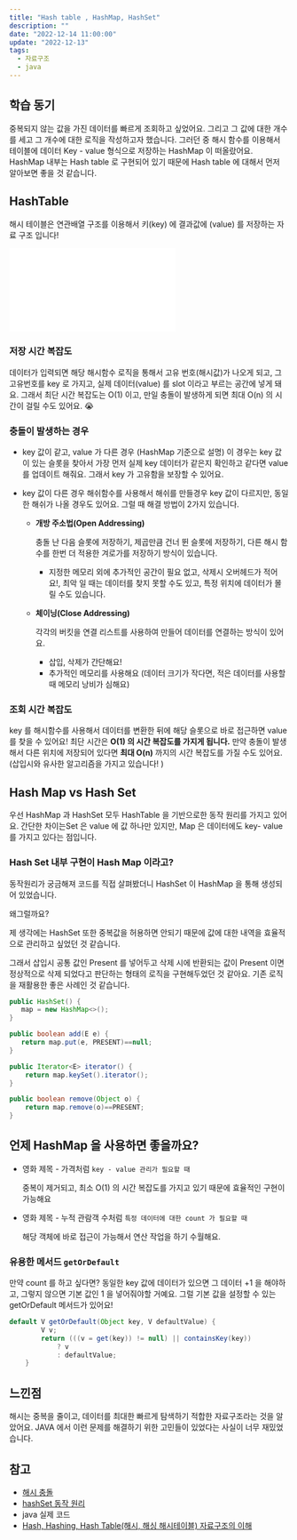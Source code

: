 ```yaml
---
title: "Hash table , HashMap, HashSet"
description: ""
date: "2022-12-14 11:00:00"
update: "2022-12-13"
tags:
  - 자료구조
  - java 
---
```


## 학습 동기

중복되지 않는 값을 가진 데이터를 빠르게 조회하고 싶었어요. 그리고 그 값에 대한 개수를 세고 그 개수에 대한 로직을 작성하고자 했습니다. 그러던 중 해시 함수를 이용해서 테이블에 데이터 Key - value 형식으로 저장하는 HashMap 이 떠올랐어요. HashMap 내부는 Hash table 로 구현되어 있기 때문에 Hash table 에 대해서 먼저 알아보면 좋을 것 같습니다. 

## HashTable

해시 테이블은 연관배열 구조를 이용해서 키(key) 에 결과값에 (value) 를 저장하는 자료 구조 입니다! 

![hash_table.png](./hash_table.md)

### 저장 시간 복잡도

데이터가 입력되면 해당 해시함수 로직을 통해서 고유 번호(해시값)가 나오게 되고, 그 고유번호를 key 로 가지고, 실제 데이터(value) 를 slot 이라고 부르는 공간에 넣게 돼요. 그래서 최단 시간 복잡도는 O(1) 이고, 만일 충돌이 발생하게 되면  최대 O(n) 의 시간이 걸릴 수도 있어요. 😭

### 충돌이 발생하는 경우

- key 값이 같고, value 가 다른 경우
    (HashMap 기준으로 설명)
    이 경우는 key 값이 있는 슬롯을 찾아서 가장 먼저 실제 key 데이터가 같은지 확인하고 같다면 value 를 업데이트 해줘요. 그래서 key 가 고유함을 보장할 수 있어요. 
    
- key 값이 다른 경우
    해쉬함수를 사용해서 해쉬를 만들경우 key 값이 다르지만, 동일한 해쉬가 나올 경우도 있어요. 그럴 때 해결 방법이 2가지 있습니다. 
    
    - **개방 주소법(Open Addressing)**
        
        충돌 난 다음 슬롯에 저장하기, 제곱만큼 건너 뛴 슬롯에 저장하기, 다른 해시 함수를 한번 더 적용한 겨로가를 저장하기 방식이 있습니다. 
        
        - 지정한 메모리 외에 추가적인 공간이 필요 없고, 삭제시 오버헤드가 적어요!, 최악 일 때는 데이터를 찾지 못할 수도 있고, 특정 위치에 데이터가 몰릴 수도 있습니다.
    - **체이닝(Close Addressing)**
        
        각각의 버킷을 연결 리스트를 사용하여 만들어 데이터를 연결하는 방식이 있어요. 
        
        - 삽입, 삭제가 간단해요!
        - 추가적인 메모리를 사용해요 (데이터 크기가 작다면, 적은 데이터를 사용할 때 메모리 낭비가 심해요)
        

### 조회 시간 복잡도

key 를 해시함수를 사용해서 데이터를 변환한 뒤에 해당 슬롯으로 바로 접근하면 value 를 찾을 수 있어요!  최단 시간은 **O(1) 의 시간 복잡도를 가지게 됩니다.** 만약 충돌이 발생해서 다른 위치에 저장되어 있다면 **최대 O(n)** 까지의 시간 복잡도를 가질 수도 있어요. (삽입시와 유사한 알고리즘을 가지고 있습니다! )

## Hash Map vs Hash Set

우선 HashMap 과 HashSet 모두 HashTable 을 기반으로한 동작 원리를 가지고 있어요. 간단한 차이는Set 은 value 에 값 하나만 있지만,  Map 은  데이터에도 key- value 를 가지고 있다는 점입니다.

### Hash Set 내부 구현이 Hash Map  이라고?

동작원리가 궁금해져 코드를 직접 살펴봤더니 HashSet 이 HashMap 을 통해 생성되어 있었습니다.

왜그럴까요? 

제 생각에는 HashSet 또한 중복값을 허용하면 안되기 때문에 값에 대한 내역을 효율적으로 관리하고 싶었던 것 같습니다. 

그래서 삽입시 공통 값인 Present 를 넣어두고 삭제 시에 반환되는 값이 Present 이면 정상적으로 삭제 되었다고 판단하는 형태의 로직을 구현해두었던 것 같아요. 기존 로직을 재활용한  좋은 사례인 것 같습니다. 

```java
public HashSet() {
   map = new HashMap<>();
}

public boolean add(E e) {
   return map.put(e, PRESENT)==null;
}

public Iterator<E> iterator() {
    return map.keySet().iterator();
}

public boolean remove(Object o) {
    return map.remove(o)==PRESENT;
}
```

## 언제 HashMap 을 사용하면 좋을까요?

- 영화 제목 - 가격처럼 `key - value 관리가 필요할 때`
    
    중복이 제거되고, 최소 O(1) 의 시간 복잡도를 가지고 있기 때문에 효율적인 구현이 가능해요
    
- 영화 제목 - 누적 관람객 수처럼 `특정 데이터에 대한 count 가 필요할 때`
    
    해당 객체에 바로 접근이 가능해서 연산 작업을 하기 수월해요. 
    

### 유용한 메서드 `getOrDefault`

만약 count 를 하고 싶다면? 동일한 key 값에 데이터가 있으면 그 데이터 +1 을 해야하고, 그렇지 않으면 기본 값인 1 을 넣어줘야할 거예요. 그럴 기본 값을 설정할 수 있는 getOrDefault 메서드가 있어요! 

```java
default V getOrDefault(Object key, V defaultValue) {
        V v;
        return (((v = get(key)) != null) || containsKey(key))
            ? v
            : defaultValue;
    }
```

## 느낀점

해시는 중복을 줄이고, 데이터를 최대한 빠르게 탐색하기 적합한 자료구조라는 것을 알았어요. JAVA 에서 이런 문제를 해결하기 위한 고민들이 있었다는 사실이 너무 재밌었습니다. 

## 참고

- [해시 충돌](https://javannspring.tistory.com/238)
- [hashSet 동작 원리](https://www.blog.ecsimsw.com/entry/%EC%9E%91%EC%84%B1-%EC%A4%91-%EC%9E%90%EB%B0%94-HashSet%EC%9D%98-%EC%9B%90%EB%A6%AC)
- java 실제 코드
- [Hash, Hashing, Hash Table(해시, 해싱 해시테이블) 자료구조의 이해](https://velog.io/@cyranocoding/Hash-Hashing-Hash-Table%ED%95%B4%EC%8B%9C-%ED%95%B4%EC%8B%B1-%ED%95%B4%EC%8B%9C%ED%85%8C%EC%9D%B4%EB%B8%94-%EC%9E%90%EB%A3%8C%EA%B5%AC%EC%A1%B0%EC%9D%98-%EC%9D%B4%ED%95%B4-6ijyonph6o)